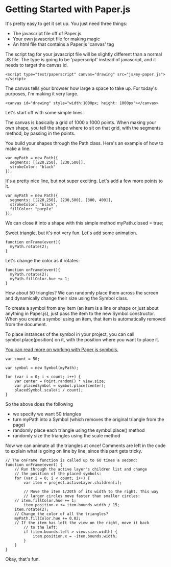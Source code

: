 # Getting Started with Paper.js

It's pretty easy to get it set up. You just need three things:
  * The javascript file off of Paper.js
  * Your own javascript file for making magic
  * An html file that contains a Paper.js 'canvas' tag

The script tag for your javascript file will be slightly different than a normal JS file. The type is going to be 'paperscript' instead of javascript, and it needs to target the canvas id.

```
<script type="text/paperscript" canvas="drawing" src="js/my-paper.js"></script>
```
The canvas tells your browser how large a space to take up. For today's purposes, I'm making it very large.

```
<canvas id="drawing" style="width:1000px; height: 1000px"></canvas>
```
Let's start off with some simple lines.

The canvas is basically a grid of 1000 x 1000 points. When making your own shape, you tell the shape where to sit on that grid, with the segments method, by passing in the points.

You build your shapes through the Path class.
Here's an example of how to make a line.

```
var myPath = new Path({
  segments: [[220,250], [230,500]],
  strokeColor: "black"
});

```
It's a pretty nice line, but not super exciting. Let's add a few more points to it.

```
var myPath = new Path({
  segments: [[220,250], [230,500], [300, 400]],
  strokeColor: "black",
  fillColor: "purple"
});
```

We can close it into a shape with this simple method
myPath.closed = true;

Sweet triangle, but it's not very fun. Let's add some animation.

```
function onFrame(event){
  myPath.rotate(2);
}

```

Let's change the color as it rotates:

```
function onFrame(event){
  myPath.rotate(2);
  myPath.fillColor.hue += 1;
}

```

How about 50 triangles? We can randomly place them across the screen and dynamically change their size using the Symbol class.

To create a symbol from any item (an item is a line or shape or just about anything in Paper.js), just pass the item to the new Symbol constructor. When you create a symbol using an item, that item is automatically removed from the document.

To place instances of the symbol in your project, you can call symbol.place(position) on it, with the position where you want to place it.

[You can read more on working with Paper.js symbols.](http://paperjs.org/tutorials/project-items/working-with-symbols/)
```
var count = 50;

var symbol = new Symbol(myPath);

for (var i = 0; i < count; i++) {
	var center = Point.random() * view.size;
	var placedSymbol = symbol.place(center);
	placedSymbol.scale(i / count);
}

```
So the above does the following
  * we specify we want 50 triangles
  * turn myPath into a Symbol (which removes the original triangle from the page)
  * randomly place each triangle using the symbol.place() method
  * randomly size the triangles using the scale method

Now we can animate all the triangles at once! Comments are left in the code to explain what is going on line by line, since this part gets tricky.

```
// The onFrame function is called up to 60 times a second:
function onFrame(event) {
	// Run through the active layer's children list and change
	// the position of the placed symbols:
	for (var i = 0; i < count; i++) {
		var item = project.activeLayer.children[i];

		// Move the item 1/20th of its width to the right. This way
		// larger circles move faster than smaller circles:
    // item.fillColor.hue += 1;
		item.position.x += item.bounds.width / 15;
    item.rotate(2);
    // Change the color of all the triangles?
    myPath.fillColor.hue += 0.02;
    // If the item has left the view on the right, move it back
		// to the left:
		if (item.bounds.left > view.size.width) {
			item.position.x = -item.bounds.width;
		}
	}
}
```

Okay, that's fun.
